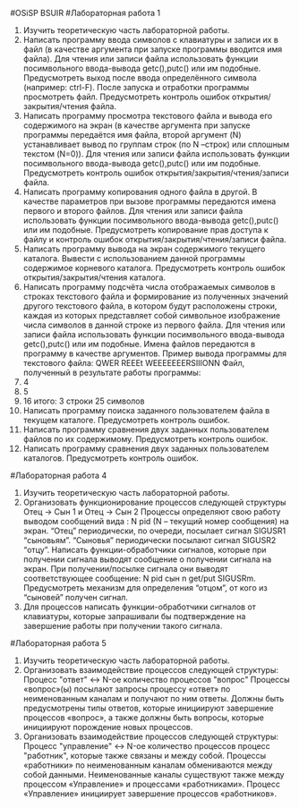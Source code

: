 #OSiSP BSUIR
#Лабораторная работа 1
1. Изучить теоретическую часть лабораторной работы.
2. Написать программу ввода символов с клавиатуры и записи их в файл (в качестве аргумента при запуске программы вводится имя файла). Для чтения или записи файла использовать функции посимвольного ввода-вывода getc(),putc() или им подобные. Предусмотреть выход после ввода определённого символа (например: ctrl-F). После запуска и отработки программы просмотреть файл. Предусмотреть контроль ошибок открытия/закрытия/чтения файла.
3. Написать программу просмотра текстового файла и вывода его содержимого на экран (в качестве аргумента при запуске программы передаётся имя файла, второй аргумент (N) устанавливает вывод по группам строк (по N –строк) или сплошным текстом (N=0)). Для чтения или записи файла использовать функции посимвольного ввода-вывода getc(),putc() или им подобные.  Предусмотреть контроль ошибок открытия/закрытия/чтения/записи файла.
4. Написать программу копирования одного файла в другой. В качестве параметров при вызове программы передаются имена первого и второго файлов. Для чтения или записи файла использовать функции посимвольного ввода-вывода getc(),putc() или им подобные.  Предусмотреть копирование  прав доступа к файлу и контроль ошибок открытия/закрытия/чтения/записи файла.
5. Написать программу вывода на экран содержимого текущего каталога.
Вывести с использованием данной программы содержимое корневого каталога. Предусмотреть контроль ошибок открытия/закрытия/чтения каталога.
6. Написать программу подсчёта числа отображаемых символов в строках текстового файла и формирование из полученных значений другого текстового файла, в котором будут расположены строки, каждая из которых представляет собой символьное изображение числа символов в данной строке из первого файла. Для чтения или записи файла использовать функции посимвольного ввода-вывода getc(),putc() или им подобные.  Имена файлов передаются в программу в качестве аргументов. Пример вывода программы для текстового файла: 
QWER
REEEt
WEEEEEEERSIIIONN
Файл, полученный в результате работы программы:
1. 4
2. 5
3. 16
итого: 3 строки 25 символов
7. Написать программу поиска заданного пользователем файла в текущем каталоге. Предусмотреть контроль ошибок.
8. Написать программу сравнения двух заданных  пользователем файлов по их содержимому. Предусмотреть контроль ошибок.
9. Написать программу сравнения двух заданных пользователем каталогов.
Предусмотреть контроль ошибок.

#Лабораторная работа 4
1. Изучить теоретическую часть лабораторной работы.
2. Организовать функционирование процессов следующей структуры Отец -> Сын 1 и Отец -> Сын 2
Процессы определяют свою работу выводом сообщений вида : N pid (N – текущий номер сообщения) на экран. “Отец” периодически, по очереди, посылает сигнал SIGUSR1 “сыновьям”. “Сыновья” периодически посылают сигнал SIGUSR2 “отцу”. Написать функции-обработчики сигналов, которые при получении сигнала выводят сообщение о получении сигнала на экран. При получении/посылке сигнала они выводят соответствующее сообщение: N pid  сын n get/put SIGUSRm.
Предусмотреть механизм для определения “отцом”, от кого из “сыновей” получен сигнал.
3. Для процессов написать функции-обработчики сигналов от клавиатуры, которые запрашивали бы подтверждение на завершение работы при получении такого сигнала.

#Лабораторная работа 5
1. Изучить теоретическую часть лабораторной работы.
2. Организовать взаимодействие процессов следующей структуры:
Процесс "ответ" <-> N-ое количество процессов "вопрос"
Процессы «вопрос»(ы) посылают запросы процессу «ответ» по неименованным каналам и получают по ним ответы. Должны быть предусмотрены типы ответов, которые инициируют завершение процессов «вопрос», а также должны быть вопросы, которые инициируют порождение новых процессов.
3. Организовать взаимодействие процессов следующей структуры:
Процесс "управление" <-> N-ое количество процессов процесс "работник", которые также связаны и между собой.
Процессы «работники» по неименованным каналам обмениваются между собой данными. Неименованные каналы существуют также между процессом «Управление» и процессами «работниками». Процесс «Управление» инициирует завершение процессов «работников».
